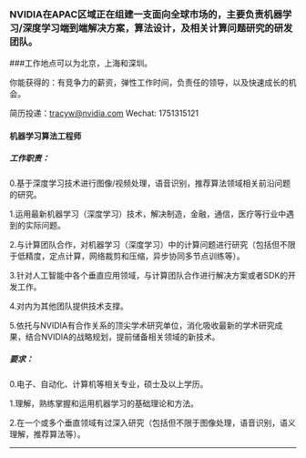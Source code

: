 ### NVIDIA在APAC区域正在组建一支面向全球市场的，主要负责机器学习/深度学习端到端解决方案，算法设计，及相关计算问题研究的研发团队。

###工作地点可以为北京，上海和深圳。

你能获得的：有竞争力的薪资，弹性工作时间，负责任的领导，以及快速成长的机会。

简历投递：tracyw@nvidia.com  Wechat: 1751315121


#### 机器学习算法工程师

##### 工作职责：

0.基于深度学习技术进行图像/视频处理，语音识别，推荐算法领域相关前沿问题的研究。

1.运用最新机器学习（深度学习）技术，解决制造，金融，通信，医疗等行业中遇到的实际问题。

2.与计算团队合作，对机器学习（深度学习）中的计算问题进行研究（包括但不限于低精度，定点计算，网络裁剪和压缩，异步协同多节点训练等）。

3.针对人工智能中各个垂直应用领域，与计算团队合作进行解决方案或者SDK的开发工作。

4.对内为其他团队提供技术支撑。

5.依托与NVIDIA有合作关系的顶尖学术研究单位，消化吸收最新的学术研究成果，结合NVIDIA的战略规划，提前储备相关领域的新技术。

##### 要求：

0.电子、自动化、计算机等相关专业，硕士及以上学历。

1.理解，熟练掌握和运用机器学习的基础理论和方法。

2.在一个或多个垂直领域有过深入研究（包括但不限于图像处理，语音识别，语义理解，推荐算法等）。

----

